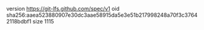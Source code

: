 version https://git-lfs.github.com/spec/v1
oid sha256:aaea523880907e30dc3aae58915da5e3e51b217998248a70f3c37642118bdbf1
size 1115
